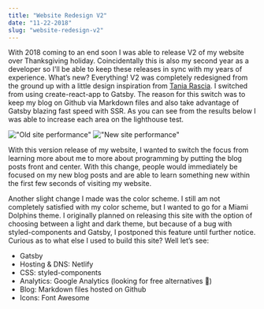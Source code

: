 ```yaml
---
title: "Website Redesign V2"
date: "11-22-2018"
slug: "website-redesign-v2"
---
```


With 2018 coming to an end soon I was able to release V2 of my website over Thanksgiving holiday. Coincidentally this is also my second year as a developer so I'll be able to keep these releases in sync with my years of experience. What’s new? Everything! V2 was completely redesigned from the ground up with a little design inspiration from [Tania Rascia](https://www.taniarascia.com/"). I switched from using create-react-app to Gatsby. The reason for this switch was to keep my blog on Github via Markdown files and also take advantage of Gatsby blazing fast speed with SSR. As you can see from the results below I was able to increase each area on the lighthouse test.

!["Old site performance"](https://res.cloudinary.com/smithmanny/image/upload/c_scale,f_auto,h_500,q_auto:best/v1542907305/old-site-performance_uws4hm.png)
!["New site performance"](https://res.cloudinary.com/smithmanny/image/upload/c_scale,f_auto,h_500,q_auto:best/v1542907305/new-site-performance_d2ixpo.png)

With this version release of my website, I wanted to switch the focus from learning more about me to more about programming by putting the blog posts front and center. With this change, people would immediately be focused on my new blog posts and are able to learn something new within the first few seconds of visiting my website. 

Another slight change I made was the color scheme. I still am not completely satisfied with my color scheme, but I wanted to go for a Miami Dolphins theme. I originally planned on releasing this site with the option of choosing between a light and dark theme, but because of a bug with styled-components and Gatsby, I postponed this feature until further notice. Curious as to what else I used to build this site? Well let’s see:

* Gatsby
* Hosting & DNS: Netlify
* CSS: styled-components
* Analytics: Google Analytics (looking for free alternatives 🤔)
* Blog: Markdown files hosted on Github 
* Icons: Font Awesome
